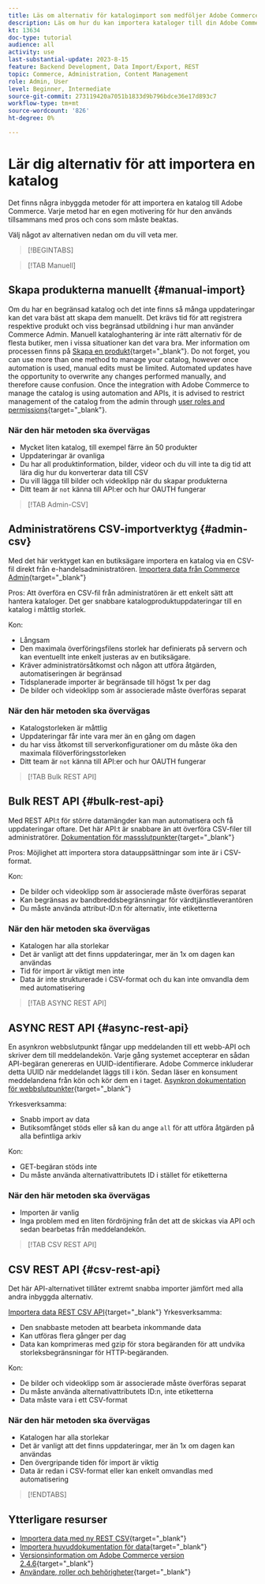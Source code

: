 ```yaml
---
title: Läs om alternativ för katalogimport som medföljer Adobe Commerce
description: Läs om hur du kan importera kataloger till din Adobe Commerce-butik med några av de inbyggda alternativen.
kt: 13634
doc-type: tutorial
audience: all
activity: use
last-substantial-update: 2023-8-15
feature: Backend Development, Data Import/Export, REST
topic: Commerce, Administration, Content Management
role: Admin, User
level: Beginner, Intermediate
source-git-commit: 273119420a7051b1833d9b796bdce36e17d893c7
workflow-type: tm+mt
source-wordcount: '826'
ht-degree: 0%

---
```


# Lär dig alternativ för att importera en katalog

Det finns några inbyggda metoder för att importera en katalog till Adobe Commerce. Varje metod har en egen motivering för hur den används tillsammans med pros och cons som måste beaktas.

Välj något av alternativen nedan om du vill veta mer.

>[!BEGINTABS]

>[!TAB Manuell]

## Skapa produkterna manuellt {#manual-import}

Om du har en begränsad katalog och det inte finns så många uppdateringar kan det vara bäst att skapa dem manuellt. Det krävs tid för att registrera respektive produkt och viss begränsad utbildning i hur man använder Commerce Admin. Manuell kataloghantering är inte rätt alternativ för de flesta butiker, men i vissa situationer kan det vara bra. Mer information om processen finns på [Skapa en produkt](https://experienceleague.adobe.com/docs/commerce-admin/catalog/products/product-create.html){target="_blank"}. Do not forget, you can use more than one method to manage your catalog, however once automation is used, manual edits must be limited. Automated updates have the opportunity to overwrite any changes performed manually, and therefore cause confusion. Once the integration with Adobe Commerce to manage the catalog is using automation and APIs, it is advised to restrict management of the catalog from the admin through [user roles and permissions](https://experienceleague.adobe.com/docs/commerce-admin/systems/user-accounts/permissions-user-roles.html){target="_blank"}.



### När den här metoden ska övervägas

- Mycket liten katalog, till exempel färre än 50 produkter
- Uppdateringar är ovanliga
- Du har all produktinformation, bilder, videor och du vill inte ta dig tid att lära dig hur du konverterar data till CSV
- Du vill lägga till bilder och videoklipp när du skapar produkterna
- Ditt team är `not` känna till API:er och hur OAUTH fungerar



>[!TAB Admin-CSV]

## Administratörens CSV-importverktyg {#admin-csv}

Med det här verktyget kan en butiksägare importera en katalog via en CSV-fil direkt från e-handelsadministratören.
[Importera data från Commerce Admin](https://experienceleague.adobe.com/docs/commerce-admin/systems/data-transfer/import/data-import.html){target="_blank"}

Pros: Att överföra en CSV-fil från administratören är ett enkelt sätt att hantera kataloger. Det ger snabbare katalogproduktuppdateringar till en katalog i måttlig storlek.

Kon:

- Långsam
- Den maximala överföringsfilens storlek har definierats på servern och kan eventuellt inte enkelt justeras av en butiksägare.
- Kräver administratörsåtkomst och någon att utföra åtgärden, automatiseringen är begränsad
- Tidsplanerade importer är begränsade till högst 1x per dag
- De bilder och videoklipp som är associerade måste överföras separat



### När den här metoden ska övervägas

- Katalogstorleken är måttlig
- Uppdateringar får inte vara mer än en gång om dagen
- du har viss åtkomst till serverkonfigurationer om du måste öka den maximala filöverföringsstorleken
- Ditt team är `not` känna till API:er och hur OAUTH fungerar



>[!TAB Bulk REST API]

## Bulk REST API {#bulk-rest-api}

Med REST API:t för större datamängder kan man automatisera och få uppdateringar oftare. Det här API:t är snabbare än att överföra CSV-filer till administratörer.
[Dokumentation för massslutpunkter](https://developer.adobe.com/commerce/webapi/rest/use-rest/bulk-endpoints/){target="_blank"}

Pros: Möjlighet att importera stora datauppsättningar som inte är i CSV-format.

Kon:

- De bilder och videoklipp som är associerade måste överföras separat
- Kan begränsas av bandbreddsbegränsningar för värdtjänstleverantören
- Du måste använda attribut-ID:n för alternativ, inte etiketterna



### När den här metoden ska övervägas

- Katalogen har alla storlekar
- Det är vanligt att det finns uppdateringar, mer än 1x om dagen kan användas
- Tid för import är viktigt men inte
- Data är inte strukturerade i CSV-format och du kan inte omvandla dem med automatisering



>[!TAB ASYNC REST API]

## ASYNC REST API {#async-rest-api}

En asynkron webbslutpunkt fångar upp meddelanden till ett webb-API och skriver dem till meddelandekön. Varje gång systemet accepterar en sådan API-begäran genereras en UUID-identifierare. Adobe Commerce inkluderar detta UUID när meddelandet läggs till i kön. Sedan läser en konsument meddelandena från kön och kör dem en i taget.
[Asynkron dokumentation för webbslutpunkter](https://developer.adobe.com/commerce/webapi/rest/use-rest/asynchronous-web-endpoints/){target="_blank"}

Yrkesverksamma:

- Snabb import av data
- Butiksomfånget stöds eller så kan du ange `all` för att utföra åtgärden på alla befintliga arkiv

Kon:

- GET-begäran stöds inte
- Du måste använda alternativattributets ID i stället för etiketterna


### När den här metoden ska övervägas

- Importen är vanlig
- Inga problem med en liten fördröjning från det att de skickas via API och sedan bearbetas från meddelandekön.



>[!TAB CSV REST API]

## CSV REST API {#csv-rest-api}

Det här API-alternativet tillåter extremt snabba importer jämfört med alla andra inbyggda alternativ.

[Importera data REST CSV API](https://developer.adobe.com/commerce/webapi/rest/modules/import/){target="_blank"}
Yrkesverksamma:

- Den snabbaste metoden att bearbeta inkommande data
- Kan utföras flera gånger per dag
- Data kan komprimeras med gzip för stora begäranden för att undvika storleksbegränsningar för HTTP-begäranden.

Kon:

- De bilder och videoklipp som är associerade måste överföras separat
- Du måste använda alternativattributets ID:n, inte etiketterna
- Data måste vara i ett CSV-format

### När den här metoden ska övervägas

- Katalogen har alla storlekar
- Det är vanligt att det finns uppdateringar, mer än 1x om dagen kan användas
- Den övergripande tiden för import är viktig
- Data är redan i CSV-format eller kan enkelt omvandlas med automatisering



>[!ENDTABS]

## Ytterligare resurser

- [Importera data med ny REST CSV](https://developer.adobe.com/commerce/webapi/rest/modules/import/){target="_blank"}
- [Importera huvuddokumentation för data](https://experienceleague.adobe.com/docs/commerce-admin/systems/data-transfer/import/data-import.html){target="_blank"}
- [Versionsinformation om Adobe Commerce version 2.4.6](https://experienceleague.adobe.com/docs/commerce-operations/release/notes/adobe-commerce/2-4-6.html){target="_blank"}
- [Användare, roller och behörigheter](../site-management/users-roles-permissions.md){target="_blank"}
